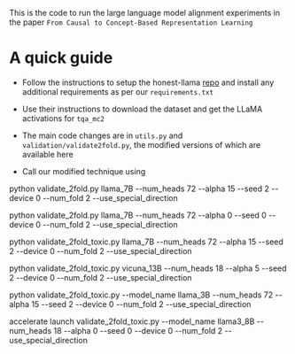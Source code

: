 This is the code to run the large language model alignment experiments in the paper ```From Causal to Concept-Based Representation Learning```

# A quick guide

- Follow the instructions to setup the honest-llama [repo](https://github.com/likenneth/honest_llama) and install any additional requirements as per our ```requirements.txt```

- Use their instructions to download the dataset and get the LLaMA activations for ```tqa_mc2```

- The main code changes are in ```utils.py``` and ```validation/validate2fold.py```, the modified versions of which are available here

- Call our modified technique using

python validate_2fold.py llama_7B --num_heads 72 --alpha 15 --seed 2 --device 0 --num_fold 2 --use_special_direction

python validate_2fold.py llama_7B --num_heads 72 --alpha 0 --seed 0 --device 0 --num_fold 2 --use_special_direction


python validate_2fold_toxic.py llama_7B --num_heads 72 --alpha 15 --seed 2 --device 0 --num_fold 2 --use_special_direction

python validate_2fold_toxic.py vicuna_13B --num_heads 18 --alpha 5 --seed 2 --device 0 --num_fold 2 --use_special_direction

python validate_2fold_toxic.py --model_name llama_3B --num_heads 72 --alpha 15 --seed 2 --device 0 --num_fold 2 --use_special_direction

accelerate launch validate_2fold_toxic.py --model_name llama3_8B --num_heads 18 --alpha 0 --seed 0 --device 0 --num_fold 2 --use_special_direction